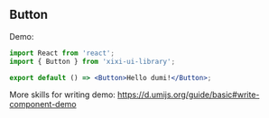 ## Button

Demo:

```jsx | preview
import React from 'react';
import { Button } from 'xixi-ui-library';

export default () => <Button>Hello dumi!</Button>;
```

More skills for writing demo: https://d.umijs.org/guide/basic#write-component-demo
